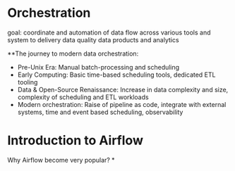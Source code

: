 # Orchestration

goal: coordinate and automation of data flow across various tools and system to delivery data quality data products and analytics 

**The journey to modern data orchestration:

* Pre-Unix Era: Manual batch-processing and scheduling 
* Early Computing: Basic time-based scheduling tools, dedicated ETL tooling 
* Data & Open-Source Renaissance: Increase in data complexity and size, complexity of scheduling and ETL workloads
* Modern orchestration: Raise of pipeline as code, integrate with external systems, time and event based scheduling, observability

# Introduction to Airflow

Why Airflow become very popular?
* 